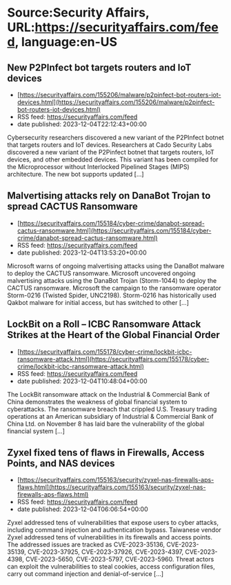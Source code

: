 # Source:Security Affairs, URL:https://securityaffairs.com/feed, language:en-US

## New P2PInfect bot targets routers and IoT devices
 - [https://securityaffairs.com/155206/malware/p2pinfect-bot-routers-iot-devices.html](https://securityaffairs.com/155206/malware/p2pinfect-bot-routers-iot-devices.html)
 - RSS feed: https://securityaffairs.com/feed
 - date published: 2023-12-04T22:12:43+00:00

Cybersecurity researchers discovered a new variant of the P2PInfect botnet that targets routers and IoT devices. Researchers at Cado Security Labs discovered a new variant of the P2Pinfect botnet that targets routers, IoT devices, and other embedded devices. This variant has been compiled for the Microprocessor without Interlocked Pipelined Stages (MIPS) architecture. The new bot supports updated [&#8230;]

## Malvertising attacks rely on DanaBot Trojan to spread CACTUS Ransomware
 - [https://securityaffairs.com/155184/cyber-crime/danabot-spread-cactus-ransomware.html](https://securityaffairs.com/155184/cyber-crime/danabot-spread-cactus-ransomware.html)
 - RSS feed: https://securityaffairs.com/feed
 - date published: 2023-12-04T13:53:20+00:00

Microsoft warns of ongoing malvertising attacks using the DanaBot malware to deploy the CACTUS ransomware. Microsoft uncovered ongoing malvertising attacks using the DanaBot Trojan (Storm-1044) to deploy the CACTUS ransomware. Microsoft the campaign to the ransomware operator Storm-0216 (Twisted Spider, UNC2198). Storm-0216 has historically used Qakbot malware for initial access, but has switched to other [&#8230;]

## LockBit on a Roll – ICBC Ransomware Attack Strikes at the Heart of the Global Financial Order
 - [https://securityaffairs.com/155178/cyber-crime/lockbit-icbc-ransomware-attack.html](https://securityaffairs.com/155178/cyber-crime/lockbit-icbc-ransomware-attack.html)
 - RSS feed: https://securityaffairs.com/feed
 - date published: 2023-12-04T10:48:04+00:00

The LockBit ransomware attack on the Industrial &#38; Commercial Bank of China demonstrates the weakness of global financial system to cyberattacks. The ransomware breach that crippled U.S. Treasury trading operations at an American subsidiary of Industrial &#38; Commercial Bank of China Ltd. on November 8 has laid bare the vulnerability of the global financial system [&#8230;]

## Zyxel fixed tens of flaws in Firewalls, Access Points, and NAS devices
 - [https://securityaffairs.com/155163/security/zyxel-nas-firewalls-aps-flaws.html](https://securityaffairs.com/155163/security/zyxel-nas-firewalls-aps-flaws.html)
 - RSS feed: https://securityaffairs.com/feed
 - date published: 2023-12-04T06:06:54+00:00

Zyxel addressed tens of vulnerabilities that expose users to cyber attacks, including command injection and authentication bypass. Taiwanese vendor Zyxel addressed tens of vulnerabilities in its firewalls and access points. The addressed issues are tracked as CVE-2023-35136, CVE-2023-35139, CVE-2023-37925, CVE-2023-37926, CVE-2023-4397, CVE-2023-4398, CVE-2023-5650, CVE-2023-5797, CVE-2023-5960. Threat actors can exploit the vulnerabilities to steal cookies, access configuration files, carry out command injection and denial-of-service [&#8230;]

